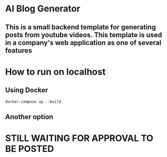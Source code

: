 # AI Blog Generator
## This is a small backend template for generating posts from youtube videos. This template is used in a company's web application as one of several features

# How to run on localhost
## Using Docker
```docker-compose up --build```
## Another option

# STILL WAITING FOR APPROVAL TO BE POSTED
